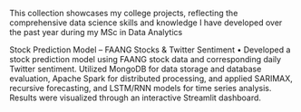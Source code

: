This collection showcases my college projects, reflecting the comprehensive data science skills and knowledge I have developed over the past year during my MSc in Data Analytics

Stock Prediction Model – FAANG Stocks & Twitter Sentiment
•	Developed a stock prediction model using FAANG stock data and corresponding daily Twitter sentiment. Utilized MongoDB for data storage and database evaluation, Apache Spark for distributed processing, and applied SARIMAX, recursive forecasting, and LSTM/RNN models for time series analysis. Results were visualized through an interactive Streamlit dashboard.


